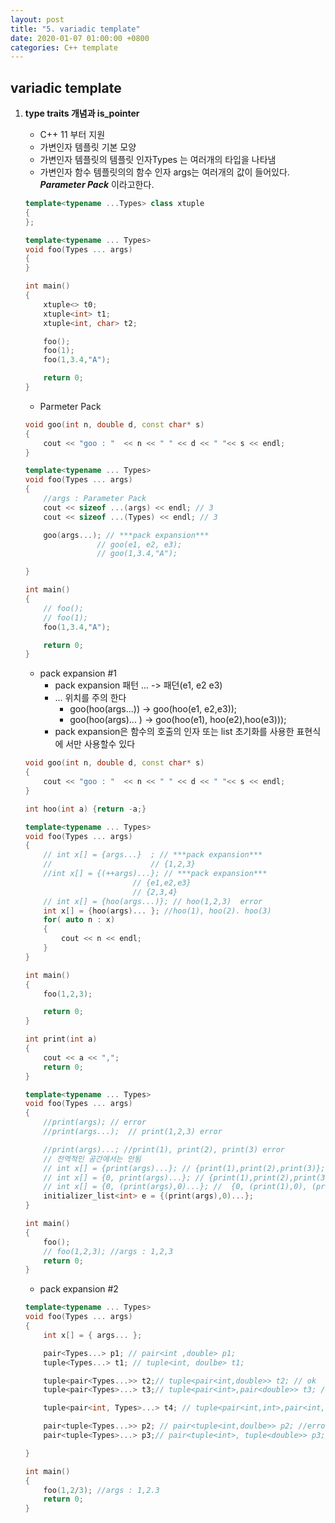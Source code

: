 ```yaml
---
layout: post
title: "5. variadic template"
date: 2020-01-07 01:00:00 +0800
categories: C++ template
---
```


## variadic template
1. **type traits 개념과 is_pointer**
   * C++ 11 부터 지원
   * 가변인자 템플릿 기본 모양
   * 가변인자 템플릿의 템플릿 인자Types 는 여러개의 타입을 나타냄
   * 가변인자 함수 템플릿의의 함수 인자 args는 여러개의 값이 들어있다. ***Parameter Pack*** 이라고한다.

    ```cpp
    template<typename ...Types> class xtuple
    {
    };

    template<typename ... Types>
    void foo(Types ... args)
    {
    }

    int main()
    {
        xtuple<> t0;
        xtuple<int> t1;
        xtuple<int, char> t2;

        foo();
        foo(1);
        foo(1,3.4,"A");

        return 0;
    }
    ```

   * Parmeter Pack
    ```cpp
    void goo(int n, double d, const char* s)
    {
        cout << "goo : "  << n << " " << d << " "<< s << endl;
    }

    template<typename ... Types>
    void foo(Types ... args)
    {
        //args : Parameter Pack
        cout << sizeof ...(args) << endl; // 3
        cout << sizeof ...(Types) << endl; // 3

        goo(args...); // ***pack expansion***
                    // goo(e1, e2, e3);
                    // goo(1,3.4,"A");

    }

    int main()
    {
        // foo();
        // foo(1);
        foo(1,3.4,"A");

        return 0;
    }
    ```

    * pack expansion #1
      * pack expansion 패턴 ... -> 패던(e1, e2 e3)
      *  ... 위치를 주의 한다
         - goo(hoo(args...)) -> goo(hoo(e1, e2,e3));
         - goo(hoo(args)... ) -> goo(hoo(e1), hoo(e2),hoo(e3)));
      * pack expansion은 함수의 호출의 인자 또는 list 초기화를 사용한 표현식에 서만 사용할수 있다
    ```cpp
    void goo(int n, double d, const char* s)
    {
        cout << "goo : "  << n << " " << d << " "<< s << endl;
    }

    int hoo(int a) {return -a;}

    template<typename ... Types>
    void foo(Types ... args)
    {
        // int x[] = {args...}  ; // ***pack expansion***
        //                      // {1,2,3}
        //int x[] = {(++args)...}; // ***pack expansion***
                            // {e1,e2,e3}
                            // {2,3,4}
        // int x[] = {hoo(args...)}; // hoo(1,2,3)  error
        int x[] = {hoo(args)... }; //hoo(1), hoo(2). hoo(3)
        for( auto n : x)
        {
            cout << n << endl;
        }
    }

    int main()
    {
        foo(1,2,3);

        return 0;
    }
    ```

    ```cpp
    int print(int a)
    {
        cout << a << ",";
        return 0;
    }

    template<typename ... Types>
    void foo(Types ... args)
    {
        //print(args); // error
        //print(args...);  // print(1,2,3) error

        //print(args)...; //print(1), print(2), print(3) error
        // 전역적인 공간에서는 안됨
        // int x[] = {print(args)...}; // {print(1),print(2),print(3)}; //foo()=에서 에러 발생
        // int x[] = {0, print(args)...}; // {print(1),print(2),print(3)};
        // int x[] = {0, (print(args),0)...}; //  {0, (print(1),0), (print(2),0), (print(3),0)}
        initializer_list<int> e = {(print(args),0)...};
    }

    int main()
    {
        foo();
        // foo(1,2,3); //args : 1,2,3
        return 0;
    }
    ```

    * pack expansion #2
    ```cpp
    template<typename ... Types>
    void foo(Types ... args)
    {
        int x[] = { args... };

        pair<Types...> p1; // pair<int ,double> p1;
        tuple<Types...> t1; // tuple<int, doulbe> t1;

        tuple<pair<Types...>> t2;// tuple<pair<int,double>> t2; // ok
        tuple<pair<Types>...> t3;// tuple<pair<int>,pair<double>> t3; // error

        tuple<pair<int, Types>...> t4; // tuple<pair<int,int>,pair<int, double>> t4;

        pair<tuple<Types...>> p2; // pair<tuple<int,doulbe>> p2; //error
        pair<tuple<Types>...> p3;// pair<tuple<int>, tuple<double>> p3;// ok

    }

    int main()
    {
        foo(1,2/3); //args : 1,2.3
        return 0;
    }
    ```
